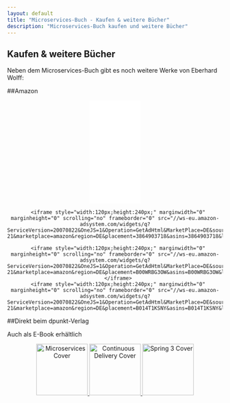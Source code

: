 ```yaml
---
layout: default
title: "Microservices-Buch - Kaufen & weitere Bücher"
description: "Microservices-Buch kaufen und weitere Bücher"
---
```


Kaufen & weitere Bücher 
---

Neben dem Microservices-Buch gibt es noch weitere Werke von
      Eberhard Wolff:

##Amazon
      
<center>
<iframe style="width:120px;height:240px;" marginwidth="0" marginheight="0" scrolling="no" frameborder="0" src="//ws-eu.amazon-adsystem.com/widgets/q?ServiceVersion=20070822&OneJS=1&Operation=GetAdHtml&MarketPlace=DE&source=ac&ref=tf_til&ad_type=product_link&tracking_id=springbuch-21&marketplace=amazon&region=DE&placement=3864903130&asins=3864903130&linkId=&show_border=true&link_opens_in_new_window=true">
      </iframe>

      <iframe style="width:120px;height:240px;" marginwidth="0" marginheight="0" scrolling="no" frameborder="0" src="//ws-eu.amazon-adsystem.com/widgets/q?ServiceVersion=20070822&OneJS=1&Operation=GetAdHtml&MarketPlace=DE&source=ac&ref=tf_til&ad_type=product_link&tracking_id=springbuch-21&marketplace=amazon&region=DE&placement=3864903718&asins=3864903718&linkId=&show_border=true&link_opens_in_new_window=true">
</iframe>

      <iframe style="width:120px;height:240px;" marginwidth="0" marginheight="0" scrolling="no" frameborder="0" src="//ws-eu.amazon-adsystem.com/widgets/q?ServiceVersion=20070822&OneJS=1&Operation=GetAdHtml&MarketPlace=DE&source=ac&ref=tf_til&ad_type=product_link&tracking_id=springbuch-21&marketplace=amazon&region=DE&placement=B00WRBG3OW&asins=B00WRBG3OW&linkId=&show_border=true&link_opens_in_new_window=true">
      </iframe>
      <iframe style="width:120px;height:240px;" marginwidth="0" marginheight="0" scrolling="no" frameborder="0" src="//ws-eu.amazon-adsystem.com/widgets/q?ServiceVersion=20070822&OneJS=1&Operation=GetAdHtml&MarketPlace=DE&source=ac&ref=qf_sp_asin_til&ad_type=product_link&tracking_id=springbuch-21&marketplace=amazon&region=DE&placement=B014T1KSNY&asins=B014T1KSNY&linkId=&show_border=true&link_opens_in_new_window=true">
</iframe>
      </center>

##Direkt beim dpunkt-Verlag

Auch als E-Book erhältlich
      
<center>
<p>
<a href="http://www.dpunkt.de/book_details.php?id=5026&ref=1008"><img
      src="http://www.dpunkt.de/images/cover/detail/5026.jpg" width="120"
      alt="Microservices Cover" />
</a>
<a href="http://www.dpunkt.de/book_details.php?id=5797&ref=1008"><img
      src="http://www.dpunkt.de/images/cover/detail/5797.jpg" width="120"
      alt="Continuous Delivery Cover" />
</a>
<a href="http://www.dpunkt.de/book_details.php?id=2942&ref=1008"><img
      src="http://www.dpunkt.de/images/cover/detail/2942.jpg" width="120"
      alt="Spring 3 Cover" />
</a>
</p>
</center>
